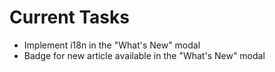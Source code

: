 # Current Tasks

- Implement i18n in the "What's New" modal
- Badge for new article available in the "What's New" modal
